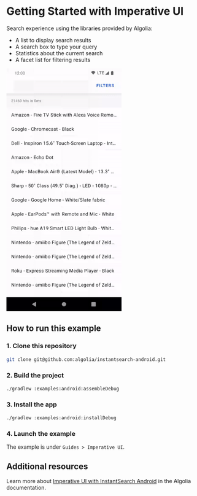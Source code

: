 # Getting Started with Imperative UI

Search experience using the libraries provided by Algolia:

* A list to display search results
* A search box to type your query
* Statistics about the current search
* A facet list for filtering results

<img src="/docs/img/guide/imperative_ui.gif" width="300"/>

## How to run this example

### 1. Clone this repository

```sh
git clone git@github.com:algolia/instantsearch-android.git
```

### 2. Build the project

```sh
./gradlew :examples:android:assembleDebug
```

### 3. Install the app

```sh
./gradlew :examples:android:installDebug
```

### 4. Launch the example

The example is under `Guides > Imperative UI`.

## Additional resources
Learn more about [Imperative UI with InstantSearch Android](https://www.algolia.com/doc/guides/building-search-ui/getting-started/how-to/programmatically/android/) in the Algolia documentation.
